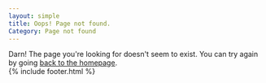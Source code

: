 ```yaml
---
layout: simple
title: Oops! Page not found.
Category: Page not found
---
```

<main>
    <article>
        Darn! The page you're looking for doesn't seem to exist. You can try again by going <a href="{{ site.baseurl }}/">back to the homepage</a>.
    </article>
    {% include footer.html %}
</main>